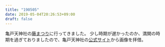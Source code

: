 ```yaml
---
title: "190505"
date: 2019-05-04T20:26:53+09:00
draft: false
---
```


亀戸天神社の[藤まつり](http://kameidotenjin.or.jp/gallery/fuji/)に行ってきました。
少し時期が遅かったのか、満開の時期を過ぎておりましたので、亀戸天神社の[公式サイト](http://kameidotenjin.or.jp)から画像を拝借。